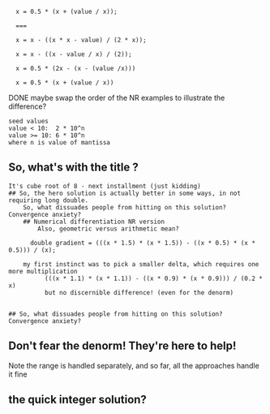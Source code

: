 

      x = 0.5 * (x + (value / x));
      
      ===
      
      x = x - ((x * x - value) / (2 * x));

      x = x - ((x - value / x) / (2));
      
      x = 0.5 * (2x - (x - (value /x)))
     
      x = 0.5 * (x + (value / x)) 
      
      

DONE maybe swap the order of the NR examples to illustrate the difference?


	seed values
	value < 10:  2 * 10^n
	value >= 10: 6 * 10^n
	where n is value of mantissa


## So, what's with the title ?
    It's cube root of 8 - next installment (just kidding)
    ## So, the hero solution is actually better in some ways, in not requiring long double.
        So, what dissuades people from hitting on this solution? Convergence anxiety?
        ## Numerical differentiation NR version
            Also, geometric versus arithmetic mean?

	      double gradient = (((x * 1.5) * (x * 1.5)) - ((x * 0.5) * (x * 0.5))) / (x);

		my first instinct was to pick a smaller delta, which requires one more multiplication
		      (((x * 1.1) * (x * 1.1)) - ((x * 0.9) * (x * 0.9))) / (0.2 * x)
		      but no discernible difference! (even for the denorm)


	## So, what dissuades people from hitting on this solution? Convergence anxiety?



## Don't fear the denorm! They're here to help!
Note the range is handled separately, and so far, all the approaches handle it fine


## the quick integer solution?
